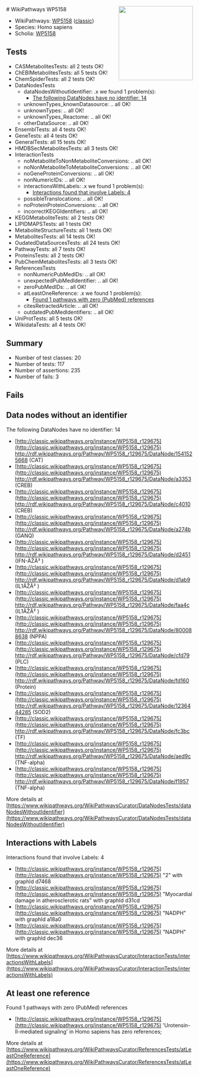 <img style="float: right; width: 200px" src="https://upload.wikimedia.org/wikipedia/commons/thumb/8/83/Wplogo_with_text_500.png/640px-Wplogo_with_text_500.png" />
# WikiPathways WP5158

* WikiPathways: [WP5158](https://wikipathways.org/pathways/WP5158) ([classic](https://classic.wikipathways.org/instance/WP5158))
* Species: Homo sapiens
* Scholia: [WP5158](https://scholia.toolforge.org/wikipathways/WP5158)
## Tests
* CASMetabolitesTests: all 2 tests OK!
* ChEBIMetabolitesTests: all 5 tests OK!
* ChemSpiderTests: all 2 tests OK!
* DataNodesTests
    * dataNodesWithoutIdentifier: .x we found 1 problem(s):
        * [The following DataNodes have no identifier: 14](#8792c494)
    * unknownTypes_knownDatasource: .. all OK!
    * unknownTypes: .. all OK!
    * unknownTypes_Reactome: .. all OK!
    * otherDataSource: .. all OK!
* EnsemblTests: all 4 tests OK!
* GeneTests: all 4 tests OK!
* GeneralTests: all 15 tests OK!
* HMDBSecMetabolitesTests: all 3 tests OK!
* InteractionTests
    * noMetaboliteToNonMetaboliteConversions: .. all OK!
    * noNonMetaboliteToMetaboliteConversions: .. all OK!
    * noGeneProteinConversions: .. all OK!
    * nonNumericIDs: .. all OK!
    * interactionsWithLabels: .x we found 1 problem(s):
        * [Interactions found that involve Labels: 4](#630d267b)
    * possibleTranslocations: .. all OK!
    * noProteinProteinConversions: .. all OK!
    * incorrectKEGGIdentifiers: .. all OK!
* KEGGMetaboliteTests: all 2 tests OK!
* LIPIDMAPSTests: all 1 tests OK!
* MetaboliteStructureTests: all 1 tests OK!
* MetabolitesTests: all 14 tests OK!
* OudatedDataSourcesTests: all 24 tests OK!
* PathwayTests: all 7 tests OK!
* ProteinsTests: all 2 tests OK!
* PubChemMetabolitesTests: all 3 tests OK!
* ReferencesTests
    * nonNumericPubMedIDs: .. all OK!
    * unexpectedPubMedIdentifier: .. all OK!
    * zeroPubMedIDs: .. all OK!
    * atLeastOneReference: .x we found 1 problem(s):
        * [Found 1 pathways with zero (PubMed) references](#d0a459f0)
    * citesRetractedArticle: .. all OK!
    * outdatedPubMedIdentifiers: .. all OK!
* UniProtTests: all 5 tests OK!
* WikidataTests: all 4 tests OK!


## Summary

* Number of test classes: 20
* Number of tests: 117
* Number of assertions: 235
* Number of fails: 3

## Fails

<a name="8792c494" />

## Data nodes without an identifier

The following DataNodes have no identifier: 14

* [http://classic.wikipathways.org/instance/WP5158_r129675](http://classic.wikipathways.org/instance/WP5158_r129675) http://rdf.wikipathways.org/Pathway/WP5158_r129675/DataNode/1541525668 (CAT)
* [http://classic.wikipathways.org/instance/WP5158_r129675](http://classic.wikipathways.org/instance/WP5158_r129675) http://rdf.wikipathways.org/Pathway/WP5158_r129675/DataNode/a3353 (CREB)
* [http://classic.wikipathways.org/instance/WP5158_r129675](http://classic.wikipathways.org/instance/WP5158_r129675) http://rdf.wikipathways.org/Pathway/WP5158_r129675/DataNode/c4010 (CREB)
* [http://classic.wikipathways.org/instance/WP5158_r129675](http://classic.wikipathways.org/instance/WP5158_r129675) http://rdf.wikipathways.org/Pathway/WP5158_r129675/DataNode/a274b (GANQ)
* [http://classic.wikipathways.org/instance/WP5158_r129675](http://classic.wikipathways.org/instance/WP5158_r129675) http://rdf.wikipathways.org/Pathway/WP5158_r129675/DataNode/d2451 (IFN-ÃŽÂ³ )
* [http://classic.wikipathways.org/instance/WP5158_r129675](http://classic.wikipathways.org/instance/WP5158_r129675) http://rdf.wikipathways.org/Pathway/WP5158_r129675/DataNode/d1ab9 (IL1ÃŽÂ² )
* [http://classic.wikipathways.org/instance/WP5158_r129675](http://classic.wikipathways.org/instance/WP5158_r129675) http://rdf.wikipathways.org/Pathway/WP5158_r129675/DataNode/faa4c (IL1ÃŽÂ² )
* [http://classic.wikipathways.org/instance/WP5158_r129675](http://classic.wikipathways.org/instance/WP5158_r129675) http://rdf.wikipathways.org/Pathway/WP5158_r129675/DataNode/800088638 (NPPA)
* [http://classic.wikipathways.org/instance/WP5158_r129675](http://classic.wikipathways.org/instance/WP5158_r129675) http://rdf.wikipathways.org/Pathway/WP5158_r129675/DataNode/cfd79 (PLC)
* [http://classic.wikipathways.org/instance/WP5158_r129675](http://classic.wikipathways.org/instance/WP5158_r129675) http://rdf.wikipathways.org/Pathway/WP5158_r129675/DataNode/fd160 (Protein)
* [http://classic.wikipathways.org/instance/WP5158_r129675](http://classic.wikipathways.org/instance/WP5158_r129675) http://rdf.wikipathways.org/Pathway/WP5158_r129675/DataNode/1236444285 (SOD2)
* [http://classic.wikipathways.org/instance/WP5158_r129675](http://classic.wikipathways.org/instance/WP5158_r129675) http://rdf.wikipathways.org/Pathway/WP5158_r129675/DataNode/fc3bc (TF)
* [http://classic.wikipathways.org/instance/WP5158_r129675](http://classic.wikipathways.org/instance/WP5158_r129675) http://rdf.wikipathways.org/Pathway/WP5158_r129675/DataNode/aed9c (TNF-alpha)
* [http://classic.wikipathways.org/instance/WP5158_r129675](http://classic.wikipathways.org/instance/WP5158_r129675) http://rdf.wikipathways.org/Pathway/WP5158_r129675/DataNode/f1957 (TNF-alpha)


More details at [https://www.wikipathways.org/WikiPathwaysCurator/DataNodesTests/dataNodesWithoutIdentifier](https://www.wikipathways.org/WikiPathwaysCurator/DataNodesTests/dataNodesWithoutIdentifier)

<a name="630d267b" />

## Interactions with Labels

Interactions found that involve Labels: 4

* [http://classic.wikipathways.org/instance/WP5158_r129675](http://classic.wikipathways.org/instance/WP5158_r129675) "2" with graphId d7468
* [http://classic.wikipathways.org/instance/WP5158_r129675](http://classic.wikipathways.org/instance/WP5158_r129675) "Myocardial damage in 
atherosclerotic rats" with graphId d31cd
* [http://classic.wikipathways.org/instance/WP5158_r129675](http://classic.wikipathways.org/instance/WP5158_r129675) "NADPH" with graphId a18a0
* [http://classic.wikipathways.org/instance/WP5158_r129675](http://classic.wikipathways.org/instance/WP5158_r129675) "NADPH" with graphId dec36


More details at [https://www.wikipathways.org/WikiPathwaysCurator/InteractionTests/interactionsWithLabels](https://www.wikipathways.org/WikiPathwaysCurator/InteractionTests/interactionsWithLabels)

<a name="d0a459f0" />

## At least one reference

Found 1 pathways with zero (PubMed) references

* [http://classic.wikipathways.org/instance/WP5158_r129675](http://classic.wikipathways.org/instance/WP5158_r129675) 'Urotensin-II-mediated signaling' in Homo sapiens has zero references; 


More details at [https://www.wikipathways.org/WikiPathwaysCurator/ReferencesTests/atLeastOneReference](https://www.wikipathways.org/WikiPathwaysCurator/ReferencesTests/atLeastOneReference)


